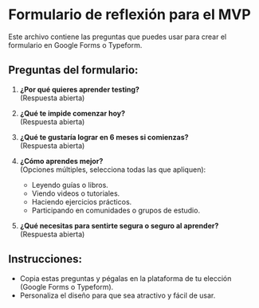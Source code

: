 # Formulario de reflexión para el MVP

Este archivo contiene las preguntas que puedes usar para crear el formulario en Google Forms o Typeform.

## Preguntas del formulario:

1. **¿Por qué quieres aprender testing?**  
   (Respuesta abierta)

2. **¿Qué te impide comenzar hoy?**  
   (Respuesta abierta)

3. **¿Qué te gustaría lograr en 6 meses si comienzas?**  
   (Respuesta abierta)

4. **¿Cómo aprendes mejor?**  
   (Opciones múltiples, selecciona todas las que apliquen):
   - Leyendo guías o libros.
   - Viendo videos o tutoriales.
   - Haciendo ejercicios prácticos.
   - Participando en comunidades o grupos de estudio.

5. **¿Qué necesitas para sentirte segura o seguro al aprender?**  
   (Respuesta abierta)

## Instrucciones:
- Copia estas preguntas y pégalas en la plataforma de tu elección (Google Forms o Typeform).
- Personaliza el diseño para que sea atractivo y fácil de usar.

